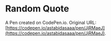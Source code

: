 # Random Quote

A Pen created on CodePen.io. Original URL: [https://codepen.io/astabidasaaa/pen/JjRMaeJ](https://codepen.io/astabidasaaa/pen/JjRMaeJ).


